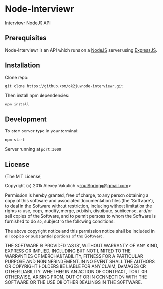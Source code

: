 # Node-Interviewr
Interviewr NodeJS API

## Prerequisites

Node-Interviewr is an API which runs on a [NodeJS](http://nodejs.org/) server using [ExpressJS](http://expressjs.com/).

## Installation

Clone repo:

    git clone https://github.com/ok2ju/node-interviewr.git

Then install npm dependencies:

    npm install

## Development

To start server type in your terminal:

    npm start

Server running at `port:3000`

License
-------

(The MIT License)

Copyright (c) 2015 Alexey Vakulich &lt;soulSpringg@gmail.com&gt;

Permission is hereby granted, free of charge, to any person obtaining
a copy of this software and associated documentation files (the
'Software'), to deal in the Software without restriction, including
without limitation the rights to use, copy, modify, merge, publish,
distribute, sublicense, and/or sell copies of the Software, and to
permit persons to whom the Software is furnished to do so, subject to
the following conditions:

The above copyright notice and this permission notice shall be
included in all copies or substantial portions of the Software.

THE SOFTWARE IS PROVIDED 'AS IS', WITHOUT WARRANTY OF ANY KIND,
EXPRESS OR IMPLIED, INCLUDING BUT NOT LIMITED TO THE WARRANTIES OF
MERCHANTABILITY, FITNESS FOR A PARTICULAR PURPOSE AND NONINFRINGEMENT.
IN NO EVENT SHALL THE AUTHORS OR COPYRIGHT HOLDERS BE LIABLE FOR ANY
CLAIM, DAMAGES OR OTHER LIABILITY, WHETHER IN AN ACTION OF CONTRACT,
TORT OR OTHERWISE, ARISING FROM, OUT OF OR IN CONNECTION WITH THE
SOFTWARE OR THE USE OR OTHER DEALINGS IN THE SOFTWARE.
